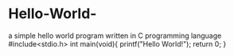 # Hello-World-
 a simple hello world program written in C programming language
#include<stdio.h>
int main(void){
printf("Hello World!");
return 0;
}
